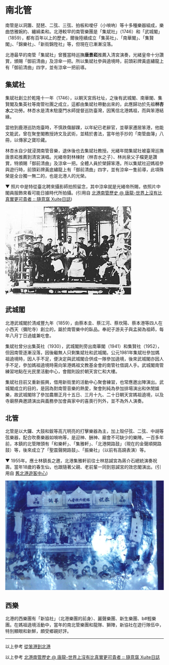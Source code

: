 # 南北管

南管是以洞簫、琵琶、二弦、三弦、拍板和噯仔（小嗩吶）等十多種樂器組成，樂曲悠雅婉約、纏綿柔和。北港較早的南管樂團是「集斌社」（1746）和「武城閣」（1859），都有百年以上的歷史，爾後陸續成立「集英社」、「南華閣」、「集賢閣」、「錦樂社」、「新街錦陞社」等，但現在已漸漸沒落。

北港最早的南管「集斌社」曾獲當時巡撫**唐景崧**推薦入清宮演奏，光緒皇帝十分讚賞，頒賜「御前清曲」及涼傘一把。所以集斌社參與遶境時，前頭彩牌黃底繡龍上有「御前清曲」四字，並有涼傘一把前導。


## 集斌社

集斌社創立於乾隆十一年（1746），以朝天宮爲社址，之後有武城閣、南華閣、集賢閣及集英社等南管社團之成立，這都由集斌社帶動出來的，此應歸功於先祖**林杏水**之功勞。林杏水是清末駐廈門水師提督巡防臺灣，因篤信北港媽祖，而與笨港結緣。

當他到鹿港巡防炮臺時，不慎跌傷腳踝，以年紀已老辭官，並舉家遷居笨港，他能文能武，曾在聚奎閣教授詩文及武術，並精於書法，當年他手抄的「南管曲簿」八冊，以傳家之寶珍藏。

林杏水自少就浸潤南管音樂，退休後也去集斌社教授。光緒年間集斌社被臺灣巡撫唐景崧推薦到清宮演唱。光緒帝對林棟財（林杏水之子）、林尚泉父子檔更是讚賞，特頒賜「御前清曲」及涼傘一把。全體人員於榮歸笨港。所以集斌社迎媽祖參與遊行時，前頭彩牌黃底繡龍上有「御前清曲」四字，並有涼傘一隻前導，此項殊榮是全台獨一無二的，也是北港人的光榮。

▼ 照片中是特從臺北聘來攝影師拍照留念，其中涼傘就是光緒帝所賜，依照片中閣員服飾來看可能日據時代所拍攝。(引用自 [北港南管歷史 @ 唐龍-世界上沒有比真實更可貴者 :: 隨意窩 Xuite日誌](http://blog.xuite.net/sl5261/twblog/119296667-%E5%8C%97%E6%B8%AF%E5%8D%97%E7%AE%A1%E6%AD%B7%E5%8F%B2))

![](img/420864488_m.jpg)

## 武城閣

北港武城閣於清咸豐九年（1859），由蔡本圭、蔡江河、蔡坎陽、蔡本港等四人在小西天（彌陀寺）創立的，屬於南管樂中的臥品。奉祀子游夫子與孟昶為祖師，每年八月丁日過爐兼吃會。

集斌社曾分出集英社（1930），武城閣則旁出南華閣（1941）和集賢社（1952），但因南管逐漸沒落，因後繼無人只剩集斌社和武城閣。公元1981年集斌社參加媽祖遶境時，因人手不足，便決定與武城閣合併成一隊參加遶境，後來武城閣亦因人手不足，參加媽祖遶境時需向笨港媽祖文教基金會的南管社借調人手。武城閣南管練習地點在光民里活動中心，會館則設於朝天宮仁和大樓。

集斌社目前又重新振興，借用新街里的活動中心聚會練習，也常應邀出陣演出。武城閣成立的目的，是因為對南管音樂的熱愛，聚會則純為參加排場演出和休閒娛樂，故武城閣除了參加農曆正月十五日、三月十九、二十日朝天宮媽祖遶境，以及寺廟祭典邀請演出與義務參加會員家中的喜喪行列外，並不為外人演奏。


## 北管

北管是以大鑼、大鼓和鈸等高亢明亮的打擊樂器為主，加上殼仔弦、二弦、中胡等弦樂器，配合吹奏樂器如嗩吶等，是迎神、酬神、廟會不可缺少的樂陣。一百多年前，本鎮的北管陣頭有「和樂軒」、「集雅軒」、「北港開路鼓」（現在的金聲順開路鼓）等，後來成立了「聖震聲開路鼓」、「振樂社」（以前有高蹺表演）等。

▼ 1955年。應士林鎮長之邀，北港集雅軒前往士林慈諴宮為蔣介石總統演奏祝壽。當年18歲的春生仙，也跟隨著父親、老前輩一同到慈諴宮的效忠閣演出。(引用自 [舊北港遊客中心](https://www.facebook.com/PeikangVC))

![](img/1267036_530420763693406_504896418_o.jpg)

## 西樂

北港的西樂團有「新協社」（北港樂團的前身）、麗聲樂團、新生樂團、b#輕樂團。在媽祖遶境活動中，當年的南北管樂團和龍隊、獅陣，新協社在遊行隊伍中，特別顯眼和新鮮，頗受鄉親好評。

---

以上參考 [從笨港到北港](http://www.cuy.ylc.edu.tw/~cuy14/eBook/ch3-4.htm)

以上參考 [北港南管歷史 @ 唐龍-世界上沒有比真實更可貴者 :: 隨意窩 Xuite日誌](http://blog.xuite.net/sl5261/twblog/119296667-%E5%8C%97%E6%B8%AF%E5%8D%97%E7%AE%A1%E6%AD%B7%E5%8F%B2)

